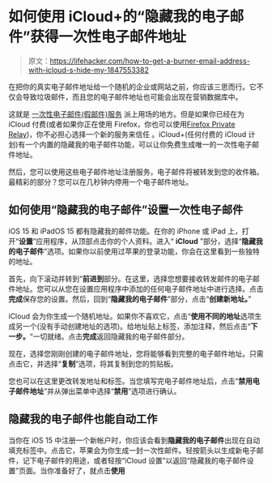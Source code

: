 # 如何使用 iCloud+的“隐藏我的电子邮件”获得一次性电子邮件地址

> 原文：<https://lifehacker.com/how-to-get-a-burner-email-address-with-icloud-s-hide-my-1847553382>

在把你的真实电子邮件地址给一个随机的企业或网站之前，你应该三思而行。它不仅会导致垃圾邮件，而且您的电子邮件地址也可能会出现在营销数据库中。



这就是 [一次性电子邮件(假邮件)服务](https://lifehacker.com/make-fake-email-accounts-for-website-signups-using-the-1826627262) 派上用场的地方。但是如果你已经在为 iCloud 付费(或者如果你正在使用 Firefox，你也可以使用[Firefox Private Relay](https://lifehacker.com/how-to-get-free-email-forwarding-from-mozilla-1843240900))，你不必担心选择一个新的服务来信任 。iCloud+(任何付费的 iCloud 计划)有一个内置的隐藏我的电子邮件功能，可以让你免费生成唯一的一次性电子邮件地址。

然后，您可以使用这些电子邮件地址注册服务，电子邮件将被转发到您的收件箱。最精彩的部分？您可以在几秒钟内停用一个电子邮件地址。

## 如何使用“隐藏我的电子邮件”设置一次性电子邮件

iOS 15 和 iPadOS 15 都有隐藏我的邮件功能。在你的 iPhone 或 iPad 上，打开“**设置**”应用程序，从顶部点击你的个人资料。进入“ **iCloud** ”部分，选择“**隐藏我的电子邮件**”选项。如果你以前使用过苹果的登录功能，你会在这里看到一些独特的地址。

首先，向下滚动并转到“**前进到**部分。在这里，选择您想要接收转发邮件的电子邮件地址。您可以从您在设置应用程序中添加的任何电子邮件地址中进行选择。点击**完成**保存您的设置。然后，回到“**隐藏我的电子邮件**”部分，点击“**创建新地址。**”

iCloud 会为你生成一个随机地址。如果你不喜欢它，点击“**使用不同的地址**选项生成另一个(没有手动创建地址的选项)。给地址贴上标签，添加注释，然后点击“**下一步。**“一切就绪。点击**完成**返回隐藏我的电子邮件部分。

现在，选择您刚刚创建的电子邮件地址，您将能够看到完整的电子邮件地址。只需点击它，并选择“**复制**”选项，将其复制到您的剪贴板。

您也可以在这里更改转发地址和标签。当您填写完电子邮件地址后，点击“**禁用电子邮件地址**”并从弹出菜单中选择“**禁用**”选项进行确认。

## 隐藏我的电子邮件也能自动工作

当你在 iOS 15 中注册一个新帐户时，你应该会看到**隐藏我的电子邮件**出现在自动填充标签中。点击它，苹果会为你生成一封一次性邮件。轻按箭头以生成新电子邮件，记下电子邮件的用途，或者轻按“iCloud 设置”以返回“隐藏我的电子邮件设置”页面。当你准备好了，就点击**使用**